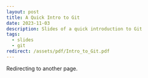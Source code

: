 ```yaml
---
layout: post
title: A Quick Intro to Git
date: 2023-11-03
description: Slides of a quick introduction to Git
tags:
  - slides
  - git
redirect: /assets/pdf/Intro_to_Git.pdf
---
```

Redirecting to another page.
